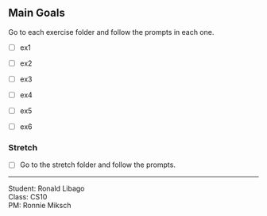 ## Main Goals

Go to each exercise folder and follow the prompts in each one.

* [ ] ex1
* [ ] ex2
* [ ] ex3
* [ ] ex4
* [ ] ex5
* [ ] ex6


### Stretch

* [ ] Go to the stretch folder and follow the prompts.

---

Student: Ronald Libago<br/>
Class: CS10<br/>
PM: Ronnie Miksch<br/> 